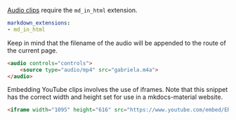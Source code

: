 [Audio clips](https://github.com/squidfunk/mkdocs-material/discussions/4149) require the `md_in_html` extension.

```yaml title="mkdocs.yml"
markdown_extensions:
- md_in_html
```

Keep in mind that the filename of the audio will be appended to the route of the current page.

```html 
<audio controls="controls">
    <source type="audio/mp4" src="gabriela.m4a">
</audio>
```

Embedding YouTube clips involves the use of iframes.
Note that this snippet has the correct width and height set for use in a mkdocs-material website.

```html
<iframe width="1095" height="616" src="https://www.youtube.com/embed/ERWVSci3kO0?si=m3ntIYXAxYAvFuVN" title="YouTube video player" frameborder="0" allow="accelerometer; autoplay; clipboard-write; encrypted-media; gyroscope; picture-in-picture; web-share" allowfullscreen></iframe>
```

